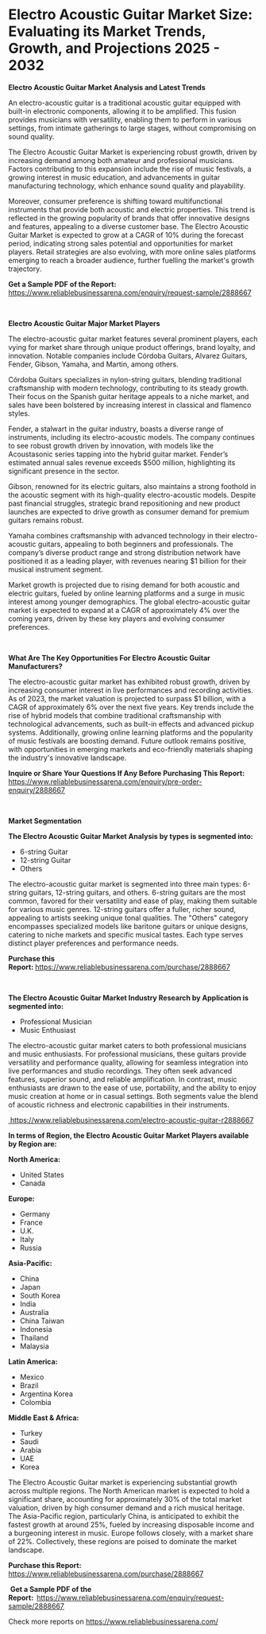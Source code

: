 <p><h1>Electro Acoustic Guitar Market Size: Evaluating its Market Trends, Growth, and Projections 2025 - 2032</h1></p><p><strong>Electro Acoustic Guitar Market Analysis and Latest Trends</strong></p>
<p><p>An electro-acoustic guitar is a traditional acoustic guitar equipped with built-in electronic components, allowing it to be amplified. This fusion provides musicians with versatility, enabling them to perform in various settings, from intimate gatherings to large stages, without compromising on sound quality. </p><p>The Electro Acoustic Guitar Market is experiencing robust growth, driven by increasing demand among both amateur and professional musicians. Factors contributing to this expansion include the rise of music festivals, a growing interest in music education, and advancements in guitar manufacturing technology, which enhance sound quality and playability. </p><p>Moreover, consumer preference is shifting toward multifunctional instruments that provide both acoustic and electric properties. This trend is reflected in the growing popularity of brands that offer innovative designs and features, appealing to a diverse customer base. The Electro Acoustic Guitar Market is expected to grow at a CAGR of 10% during the forecast period, indicating strong sales potential and opportunities for market players. Retail strategies are also evolving, with more online sales platforms emerging to reach a broader audience, further fuelling the market's growth trajectory.</p></p>
<p><strong>Get a Sample PDF of the Report:&nbsp;</strong> <a href="https://www.reliablebusinessarena.com/enquiry/request-sample/2888667?utm_campaign=3091&utm_medium=2&utm_source=Github&utm_content=ia&utm_term=14032025&utm_id=electro-acoustic-guitar">https://www.reliablebusinessarena.com/enquiry/request-sample/2888667</a></p>
<p>&nbsp;</p>
<p><strong>Electro Acoustic Guitar Major Market Players</strong></p>
<p><p>The electro-acoustic guitar market features several prominent players, each vying for market share through unique product offerings, brand loyalty, and innovation. Notable companies include Córdoba Guitars, Alvarez Guitars, Fender, Gibson, Yamaha, and Martin, among others.</p><p>Córdoba Guitars specializes in nylon-string guitars, blending traditional craftsmanship with modern technology, contributing to its steady growth. Their focus on the Spanish guitar heritage appeals to a niche market, and sales have been bolstered by increasing interest in classical and flamenco styles.</p><p>Fender, a stalwart in the guitar industry, boasts a diverse range of instruments, including its electro-acoustic models. The company continues to see robust growth driven by innovation, with models like the Acoustasonic series tapping into the hybrid guitar market. Fender’s estimated annual sales revenue exceeds $500 million, highlighting its significant presence in the sector.</p><p>Gibson, renowned for its electric guitars, also maintains a strong foothold in the acoustic segment with its high-quality electro-acoustic models. Despite past financial struggles, strategic brand repositioning and new product launches are expected to drive growth as consumer demand for premium guitars remains robust.</p><p>Yamaha combines craftsmanship with advanced technology in their electro-acoustic guitars, appealing to both beginners and professionals. The company’s diverse product range and strong distribution network have positioned it as a leading player, with revenues nearing $1 billion for their musical instrument segment.</p><p>Market growth is projected due to rising demand for both acoustic and electric guitars, fueled by online learning platforms and a surge in music interest among younger demographics. The global electro-acoustic guitar market is expected to expand at a CAGR of approximately 4% over the coming years, driven by these key players and evolving consumer preferences.</p></p>
<p>&nbsp;</p>
<p><strong>What Are The Key Opportunities For Electro Acoustic Guitar Manufacturers?</strong></p>
<p><p>The electro-acoustic guitar market has exhibited robust growth, driven by increasing consumer interest in live performances and recording activities. As of 2023, the market valuation is projected to surpass $1 billion, with a CAGR of approximately 6% over the next five years. Key trends include the rise of hybrid models that combine traditional craftsmanship with technological advancements, such as built-in effects and advanced pickup systems. Additionally, growing online learning platforms and the popularity of music festivals are boosting demand. Future outlook remains positive, with opportunities in emerging markets and eco-friendly materials shaping the industry's innovative landscape.</p></p>
<p><strong>Inquire or Share Your Questions If Any Before Purchasing This Report:</strong> <a href="https://www.reliablebusinessarena.com/enquiry/pre-order-enquiry/2888667?utm_campaign=3091&utm_medium=2&utm_source=Github&utm_content=ia&utm_term=14032025&utm_id=electro-acoustic-guitar">https://www.reliablebusinessarena.com/enquiry/pre-order-enquiry/2888667</a></p>
<p>&nbsp;</p>
<p><strong>Market Segmentation</strong></p>
<p><strong>The Electro Acoustic Guitar Market Analysis by types is segmented into:</strong></p>
<p><ul><li>6-string Guitar</li><li>12-string Guitar</li><li>Others</li></ul></p>
<p><p>The electro-acoustic guitar market is segmented into three main types: 6-string guitars, 12-string guitars, and others. 6-string guitars are the most common, favored for their versatility and ease of play, making them suitable for various music genres. 12-string guitars offer a fuller, richer sound, appealing to artists seeking unique tonal qualities. The "Others" category encompasses specialized models like baritone guitars or unique designs, catering to niche markets and specific musical tastes. Each type serves distinct player preferences and performance needs.</p></p>
<p><strong>Purchase this Report:&nbsp;</strong><a href="https://www.reliablebusinessarena.com/purchase/2888667?utm_campaign=3091&utm_medium=2&utm_source=Github&utm_content=ia&utm_term=14032025&utm_id=electro-acoustic-guitar">https://www.reliablebusinessarena.com/purchase/2888667</a></p>
<p>&nbsp;</p>
<p><strong>The Electro Acoustic Guitar Market Industry Research by Application is segmented into:</strong></p>
<p><ul><li>Professional Musician</li><li>Music Enthusiast</li></ul></p>
<p><p>The electro-acoustic guitar market caters to both professional musicians and music enthusiasts. For professional musicians, these guitars provide versatility and performance quality, allowing for seamless integration into live performances and studio recordings. They often seek advanced features, superior sound, and reliable amplification. In contrast, music enthusiasts are drawn to the ease of use, portability, and the ability to enjoy music creation at home or in casual settings. Both segments value the blend of acoustic richness and electronic capabilities in their instruments.</p></p>
<p><a href="https://www.reliablebusinessarena.com/electro-acoustic-guitar-r2888667?utm_campaign=3091&utm_medium=2&utm_source=Github&utm_content=ia&utm_term=14032025&utm_id=electro-acoustic-guitar">&nbsp;https://www.reliablebusinessarena.com/electro-acoustic-guitar-r2888667</a></p>
<p><strong>In terms of Region, the Electro Acoustic Guitar Market Players available by Region are:</strong></p>
<p>
    <p> <strong> North America: </strong>
        <ul>
            <li>United States</li>
            <li>Canada</li>
        </ul>
        </p> 
    <p> <strong> Europe: </strong>
        <ul>
            <li>Germany</li>
            <li>France</li>
            <li>U.K.</li>
            <li>Italy</li>
            <li>Russia</li>
        </ul>
        </p> 
    <p> <strong> Asia-Pacific: </strong>
        <ul>
            <li>China</li>
            <li>Japan</li>
            <li>South Korea</li>
            <li>India</li>
            <li>Australia</li>
            <li>China Taiwan</li>
            <li>Indonesia</li>
            <li>Thailand</li>
            <li>Malaysia</li>
        </ul>
        </p> 
    <p> <strong> Latin America: </strong>
        <ul>
            <li>Mexico</li>
            <li>Brazil</li>
            <li>Argentina Korea</li>
            <li>Colombia</li>
        </ul>
        </p> 
    <p> <strong> Middle East & Africa: </strong>
        <ul>
            <li>Turkey</li>
            <li>Saudi</li>
            <li>Arabia</li>
            <li>UAE</li>
            <li>Korea</li>
        </ul>
    </p>
    </p>
<p><p>The Electro Acoustic Guitar market is experiencing substantial growth across multiple regions. The North American market is expected to hold a significant share, accounting for approximately 30% of the total market valuation, driven by high consumer demand and a rich musical heritage. The Asia-Pacific region, particularly China, is anticipated to exhibit the fastest growth at around 25%, fueled by increasing disposable income and a burgeoning interest in music. Europe follows closely, with a market share of 22%. Collectively, these regions are poised to dominate the market landscape.</p></p>
<p><strong>Purchase this Report: </strong><a href="https://www.reliablebusinessarena.com/purchase/2888667?utm_campaign=3091&utm_medium=2&utm_source=Github&utm_content=ia&utm_term=14032025&utm_id=electro-acoustic-guitar">https://www.reliablebusinessarena.com/purchase/2888667</a></p>
<p>&nbsp;<strong>Get a Sample PDF of the Report:&nbsp;&nbsp;</strong><a href="https://www.reliablebusinessarena.com/enquiry/request-sample/2888667?utm_campaign=3091&utm_medium=2&utm_source=Github&utm_content=ia&utm_term=14032025&utm_id=electro-acoustic-guitar">https://www.reliablebusinessarena.com/enquiry/request-sample/2888667</a></p>
<p><strong></strong></p>
<p>Check more reports on <a href="https://www.reliablebusinessarena.com/?utm_campaign=3091&utm_medium=2&utm_source=Github&utm_content=ia&utm_term=14032025&utm_id=electro-acoustic-guitar">https://www.reliablebusinessarena.com/</a></p>